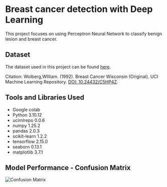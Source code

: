 # Breast cancer detection with Deep Learning

This project focuses on using Perceptron Neural Network to classify benign lesion and breast cancer.

## Dataset
The dataset used in this project can be found [here]( https://archive.ics.uci.edu/dataset/15/breast+cancer+wisconsin+original).

Citation:
Wolberg,WIlliam. (1992). Breast Cancer Wisconsin (Original). UCI Machine Learning Repository. [DOI: 10.24432/C5HP4Z]( https://doi.org/10.24432/C5HP4Z).

## Tools and Libraries Used
- Google colab
- Python 3.10.12
- ucimlrepo 0.0.6
- numpy 1.25.2
- pandas 2.0.3
- scikit-learn 1.2.2
- tensorflow 2.15.0
- seaborn 0.13.1
- matplotlib 3.7.1

## Model Performance - Confusion Matrix

![Confusion Matrix](https://github.com/mohammadhosseinparsaei/Breast-cancer-detection/blob/main/output.png)
